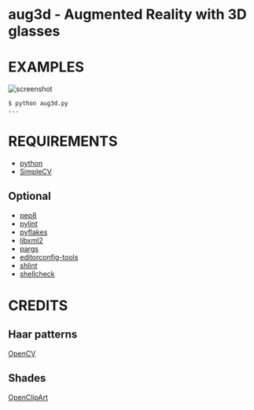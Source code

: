 # aug3d - Augmented Reality with 3D glasses

# EXAMPLES

![screenshot](https://github.com/mcandre/aug3d/raw/master/shot.png)

```
$ python aug3d.py
...
```

# REQUIREMENTS

 * [python](http://python.org/)
 * [SimpleCV](http://simplecv.org/)

## Optional

* [pep8](https://pypi.python.org/pypi/pep8)
* [pylint](https://pypi.python.org/pypipylint)
* [pyflakes](https://pypi.python.org/pypi/pyflakes)
* [libxml2](http://xmlsoft.org/)
* [pargs](https://github.com/mcandre/pargs)
* [editorconfig-tools](https://www.npmjs.com/package/editorconfig-tools)
* [shlint](https://rubygems.org/gems/shlint)
* [shellcheck](http://hackage.haskell.org/package/ShellCheck)

# CREDITS

## Haar patterns

[OpenCV](http://opencv.willowgarage.com/wiki/)

## Shades

[OpenClipArt](http://openclipart.org/)
